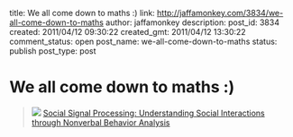 title: We all come down to maths :)
link: http://jaffamonkey.com/3834/we-all-come-down-to-maths
author: jaffamonkey
description: 
post_id: 3834
created: 2011/04/12 09:30:22
created_gmt: 2011/04/12 13:30:22
comment_status: open
post_name: we-all-come-down-to-maths
status: publish
post_type: post

# We all come down to maths :)

> ![](http://blog.jaffamonkey.com/files/2011/04/Social-Signal-Understanding.jpg) [Social Signal Processing: Understanding Social Interactions through Nonverbal Behavior Analysis ](http://www.dcs.gla.ac.uk/~vincia/papers/cvprhb.pdf)